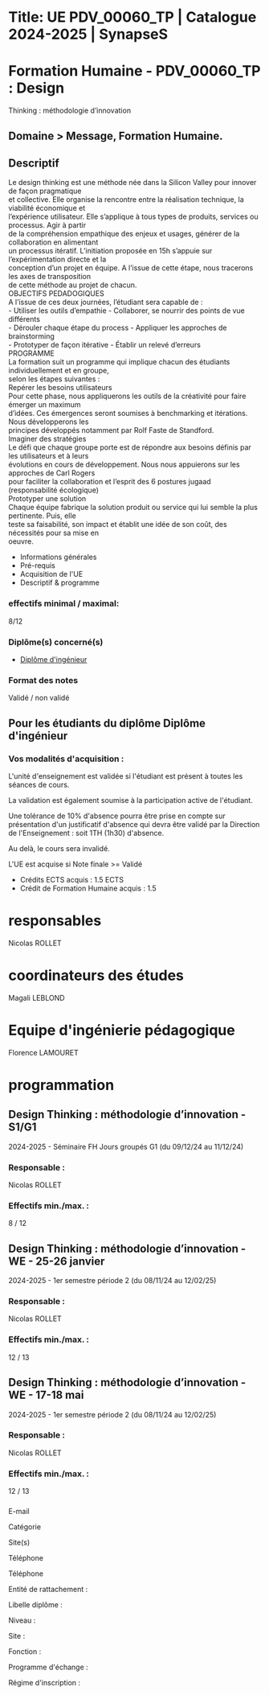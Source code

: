 # Title: UE PDV_00060_TP | Catalogue 2024-2025 | SynapseS

#  [ ](/catalogue/2024-2025) Formation Humaine \- PDV_00060_TP : Design
Thinking : méthodologie d’innovation

## Domaine > Message, Formation Humaine.

## Descriptif

Le design thinking est une méthode née dans la Silicon Valley pour innover de
façon pragmatique  
et collective. Elle organise la rencontre entre la réalisation technique, la
viabilité économique et  
l’expérience utilisateur. Elle s’applique à tous types de produits, services
ou processus. Agir à partir  
de la compréhension empathique des enjeux et usages, générer de la
collaboration en alimentant  
un processus itératif. L’initiation proposée en 15h s’appuie sur
l’expérimentation directe et la  
conception d’un projet en équipe. A l’issue de cette étape, nous tracerons les
axes de transposition  
de cette méthode au projet de chacun.  
OBJECTIFS PEDADOGIQUES  
A l’issue de ces deux journées, l’étudiant sera capable de :  
\- Utiliser les outils d’empathie - Collaborer, se nourrir des points de vue
différents  
\- Dérouler chaque étape du process - Appliquer les approches de brainstorming  
\- Prototyper de façon itérative - Établir un relevé d’erreurs  
PROGRAMME  
La formation suit un programme qui implique chacun des étudiants
individuellement et en groupe,  
selon les étapes suivantes :  
Repérer les besoins utilisateurs  
Pour cette phase, nous appliquerons les outils de la créativité pour faire
émerger un maximum  
d’idées. Ces émergences seront soumises à benchmarking et itérations. Nous
développerons les  
principes développés notamment par Rolf Faste de Standford.  
Imaginer des stratégies  
Le défi que chaque groupe porte est de répondre aux besoins définis par les
utilisateurs et à leurs  
évolutions en cours de développement. Nous nous appuierons sur les approches
de Carl Rogers  
pour faciliter la collaboration et l’esprit des 6 postures jugaad
(responsabilité écologique)  
Prototyper une solution  
Chaque équipe fabrique la solution produit ou service qui lui semble la plus
pertinente. Puis, elle  
teste sa faisabilité, son impact et établit une idée de son coût, des
nécessités pour sa mise en  
oeuvre.  
  

  * Informations générales
  * Pré-requis
  * Acquisition de l'UE
  * Descriptif & programme

### effectifs minimal / maximal:

8/12

### Diplôme(s) concerné(s)

  * [Diplôme d'ingénieur](/catalogue/2024-2025/diplome/4/ING-diplome-d-ingenieur)

### Format des notes

Validé / non validé

## Pour les étudiants du diplôme Diplôme d'ingénieur

### Vos modalités d'acquisition :

L'unité d'enseignement est validée si l'étudiant est présent à toutes les
séances de cours.

La validation est également soumise à la participation active de l'étudiant.

  
Une tolérance de 10% d'absence pourra être prise en compte sur présentation
d'un justificatif d'absence qui devra être validé par la Direction de
l'Enseignement : soit 1TH (1h30) d'absence.

Au delà, le cours sera invalidé.

L'UE est acquise si Note finale >= Validé

  * Crédits ECTS acquis : 1.5 ECTS
  * Crédit de Formation Humaine acquis : 1.5

# responsables

Nicolas ROLLET

# coordinateurs des études

Magali LEBLOND

# Equipe d'ingénierie pédagogique

Florence LAMOURET

# programmation

## Design Thinking : méthodologie d’innovation - S1/G1

2024-2025 - Séminaire FH Jours groupés G1 (du 09/12/24 au 11/12/24)

### Responsable :

Nicolas ROLLET

### Effectifs min./max. :

8 / 12

## Design Thinking : méthodologie d’innovation - WE - 25-26 janvier

2024-2025 - 1er semestre période 2 (du 08/11/24 au 12/02/25)

### Responsable :

Nicolas ROLLET

### Effectifs min./max. :

12 / 13

## Design Thinking : méthodologie d’innovation - WE - 17-18 mai

2024-2025 - 1er semestre période 2 (du 08/11/24 au 12/02/25)

### Responsable :

Nicolas ROLLET

### Effectifs min./max. :

12 / 13

###

E-mail

Catégorie

Site(s)

Téléphone

Téléphone

Entité de rattachement :

Libelle diplôme :

Niveau :

Site :

Fonction :

Programme d'échange :

Régime d'inscription :

